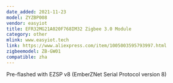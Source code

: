 ```yaml
---
date_added: 2021-11-23
model: ZYZBP008
vendor: easyiot
title: EFR32MG21A020F768IM32 Zigbee 3.0 Module
category: other
mlink: www.easyiot.tech
link: https://www.aliexpress.com/item/1005003595793997.html
zigbeemodel: ZB-GW01
compatible: zha
---
```


Pre-flashed with EZSP v8 (EmberZNet Serial Protocol version 8)


